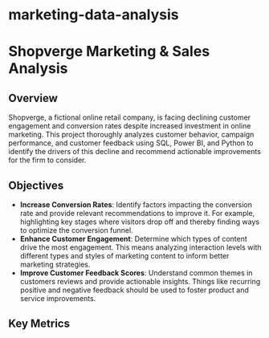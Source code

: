 # marketing-data-analysis

# Shopverge Marketing & Sales Analysis

## Overview

Shopverge, a fictional online retail company, is facing declining customer engagement and conversion rates despite increased investment in online marketing. This project thoroughly analyzes customer behavior, campaign performance, and customer feedback using SQL, Power BI, and Python to identify the drivers of this decline and recommend actionable improvements for the firm to consider.

## Objectives

- **Increase Conversion Rates**: Identify factors impacting the conversion rate and provide relevant recommendations to improve it. For example, highlighting key stages where visitors drop off and thereby finding ways to optimize the conversion funnel.
- **Enhance Customer Engagement**: Determine which types of content drive the most engagement. This means analyzing interaction levels with different types and styles of marketing content to inform better marketing strategies. 
- **Improve Customer Feedback Scores**: Understand common themes in customers reviews and provide actionable insights. Things like recurring positive and negative feedback should be used to foster product and service improvements.

## Key Metrics

